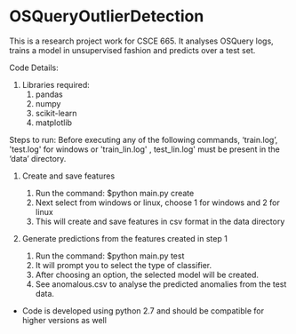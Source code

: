 # OSQueryOutlierDetection
This is a research project work for CSCE 665. 
It analyses OSQuery logs, trains a model in unsupervised fashion and predicts 
over a test set.

Code Details:
1. Libraries required:
   1. pandas
   2. numpy
   3. scikit-learn
   4. matplotlib


Steps to run:
Before executing any of the following commands, ‘train.log’, 'test.log' for windows or 'train_lin.log' , test_lin.log'
must be present in the ‘data’ directory.
   1. Create and save features
      1. Run the command:
         $python main.py create
      2. Next select from windows or linux, choose 1 for windows and 2 for linux 
      3. This will create and save features in csv format in the data directory 
   
   2. Generate predictions from the features created in step 1
      1. Run the command:
         $python main.py test
      2. It will prompt you to select the type of classifier. 
      3. After choosing an option, the selected model will be created.
      4. See anomalous.csv to analyse the predicted anomalies from the test data.

* Code is developed using python 2.7 and should be compatible for higher versions as well
